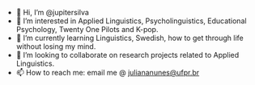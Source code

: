 - 👋 Hi, I’m @jupitersilva
- 👀 I’m interested in Applied Linguistics, Psycholinguistics, Educational Psychology, Twenty One Pilots and K-pop.
- 🌱 I’m currently learning Linguistics, Swedish, how to get through life without losing my mind.
- 💞️ I’m looking to collaborate on research projects related to Applied Linguistics.
- 📫 How to reach me: email me @ juliananunes@ufpr.br

<!---
jupitersilva/jupitersilva is a ✨ special ✨ repository because its `README.md` (this file) appears on your GitHub profile.
You can click the Preview link to take a look at your changes.
--->
